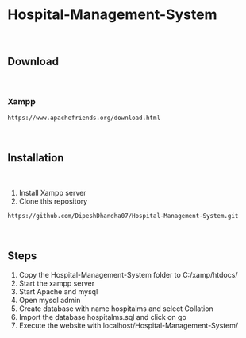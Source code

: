 # Hospital-Management-System
<br>

## Download

<br>

### Xampp
````html
https://www.apachefriends.org/download.html
````

<br>

## Installation
<br>

1. Install Xampp server
2. Clone this repository
````html
https://github.com/DipeshDhandha07/Hospital-Management-System.git
````
<br>

## Steps

1. Copy the Hospital-Management-System folder to C:/xamp/htdocs/
2. Start the xampp server 
3. Start Apache and mysql
4. Open mysql admin
5. Create database with name hospitalms and select Collation 
6. Import the database hospitalms.sql and click on go
7. Execute the website with localhost/Hospital-Management-System/
